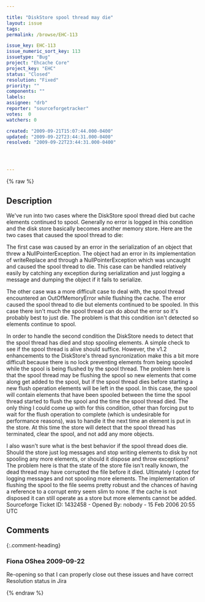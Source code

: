 ```yaml
---

title: "DiskStore spool thread may die"
layout: issue
tags: 
permalink: /browse/EHC-113

issue_key: EHC-113
issue_numeric_sort_key: 113
issuetype: "Bug"
project: "Ehcache Core"
project_key: "EHC"
status: "Closed"
resolution: "Fixed"
priority: ""
components: ""
labels: 
assignee: "drb"
reporter: "sourceforgetracker"
votes:  0
watchers: 0

created: "2009-09-21T15:07:44.000-0400"
updated: "2009-09-22T23:44:31.000-0400"
resolved: "2009-09-22T23:44:31.000-0400"




---
```


{% raw %}

## Description

<div markdown="1" class="description">

We've run into two cases where the DiskStore spool
thread died but cache elements continued to spool.
Generally no error is logged in this condition and the
disk store basically becomes another memory store. Here
are the two cases that caused the spool thread to die:

The first case was caused by an error in the
serialization of an object that threw a
NullPointerException. The object had an error in its
implementation of writeReplace and through a
NullPointerException which was uncaught and caused the
spool thread to die. This case can be handled
relatively easily by catching any exception during
serialization and just logging a message and dumping
the object if it fails to serialize.

The other case was a more difficult case to deal with,
the spool thread encountered an OutOfMemoryError while
flushing the cache. The error caused the spool thread
to die but elements continued to be spooled. In this
case there isn't much the spool thread can do about the
error so it's probably best to just die. The problem is
that this condition isn't detected so elements continue
to spool.

In order to handle the second condition the DiskStore
needs to detect that the spool thread has died and stop
spooling elements. A simple check to see if the spool
thread is alive should suffice. However, the v1.2
enhancements to the DiskStore's thread syncronization
make this a bit more difficult because there is no lock
preventing elements from being spooled while the spool
is being flushed by the spool thread. The problem here
is that the spool thread may be flushing the spool so
new elements that come along get added to the spool,
but if the spool thread dies before starting a new
flush operation elements will be left in the spool. In
this case, the spool will contain elements that have
been spooled between the time the spool thread started
to flush the spool and the time the spool thread died.
The only thing I could come up with for this condition,
other than forcing put to wait for the flush operation
to complete (which is undesirable for performance
reasons), was to handle it the next time an element is
put in the store. At this time the store will detect
that the spool thread has terminated, clear the spool,
and not add any more objects.

I also wasn't sure what is the best behavior if the
spool thread does die. Should the store just log
messages and stop writing elements to disk by not
spooling any more elements, or should it dispose and
throw exceptions? The problem here is that the state of
the store file isn't really known, the dead thread may
have corrupted the file before it died. Ultimately I
opted for logging messages and not spooling more
elements. The implementation of flushing the spool to
the file seems pretty robust and the chances of having
a reference to a corrupt entry seem slim to none. If
the cache is not disposed it can still operate as a
store but more elements cannot be added.
Sourceforge Ticket ID: 1432458 - Opened By: nobody - 15 Feb 2006 20:55 UTC

</div>

## Comments


{:.comment-heading}
### **Fiona OShea** <span class="date">2009-09-22</span>

<div markdown="1" class="comment">

Re-opening so that I can properly close out these issues and have correct Resolution status in Jira

</div>



{% endraw %}
